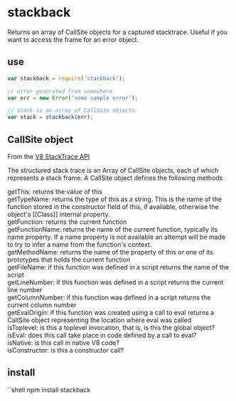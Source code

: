 # stackback

Returns an array of CallSite objects for a captured stacktrace. Useful if you want to access the frame for an error object.

## use

```javascript
var stackback = require('stackback');

// error generated from somewhere
var err = new Error('some sample error');

// stack is an array of CallSite objects
var stack = stackback(err);
```

## CallSite object

From the [V8 StackTrace API](https://code.google.com/p/v8/wiki/JavaScriptStackTraceApi)

The structured stack trace is an Array of CallSite objects, each of which represents a stack frame. A CallSite object defines the following methods

getThis: returns the value of this  
getTypeName: returns the type of this as a string. This is the name of the function stored in the constructor field of this, if available, otherwise the object's [[Class]] internal property.  
getFunction: returns the current function  
getFunctionName: returns the name of the current function, typically its name property. If a name property is not available an attempt will be made to try to infer a name from the function's context.  
getMethodName: returns the name of the property of this or one of its prototypes that holds the current function  
getFileName: if this function was defined in a script returns the name of the script  
getLineNumber: if this function was defined in a script returns the current line number  
getColumnNumber: if this function was defined in a script returns the current column number  
getEvalOrigin: if this function was created using a call to eval returns a CallSite object representing the location where eval was called  
isToplevel: is this a toplevel invocation, that is, is this the global object?  
isEval: does this call take place in code defined by a call to eval?  
isNative: is this call in native V8 code?  
isConstructor: is this a constructor call?  

## install

``shell
npm install stackback
```
